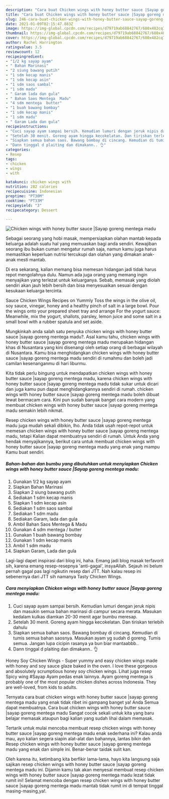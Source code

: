 ```yaml
---
description: "Cara buat Chicken wings with honey butter sauce |Sayap goreng mentega madu yang sedap Untuk Jualan"
title: "Cara buat Chicken wings with honey butter sauce |Sayap goreng mentega madu yang sedap Untuk Jualan"
slug: 246-cara-buat-chicken-wings-with-honey-butter-sauce-sayap-goreng-mentega-madu-yang-sedap-untuk-jualan
date: 2021-01-09T02:15:47.883Z
image: https://img-global.cpcdn.com/recipes/d79719ab68842767/680x482cq70/chicken-wings-with-honey-butter-sauce-sayap-goreng-mentega-madu-foto-resep-utama.jpg
thumbnail: https://img-global.cpcdn.com/recipes/d79719ab68842767/680x482cq70/chicken-wings-with-honey-butter-sauce-sayap-goreng-mentega-madu-foto-resep-utama.jpg
cover: https://img-global.cpcdn.com/recipes/d79719ab68842767/680x482cq70/chicken-wings-with-honey-butter-sauce-sayap-goreng-mentega-madu-foto-resep-utama.jpg
author: Rachel Harrington
ratingvalue: 3.5
reviewcount: 12
recipeingredient:
- "1/2 kg sayap ayam"
- " Bahan Marinasi"
- "2 siung bawang putih"
- "1 sdm kecap manis"
- "1 sdm kecap asin"
- "1 sdm saos sambal"
- "1 sdm madu"
- " Garam lada dan gula"
- " Bahan Saos Mentega  Madu"
- "4 sdm mentega  butter"
- "1 buah bawang bombay"
- "1 sdm kecap manis"
- "1 sdm madu"
- " Garam Lada dan gula"
recipeinstructions:
- "Cuci sayap ayam sampai bersih. Kemudian lumuri dengan jeruk nipis dan masukin semua bahan marinasi di campur secara merata. Masukan kedalam kulkas diamkan 20-30 menit agar bumbu meresap."
- "Setelah 30 menit. Goreng ayam hingga kecokelatan. Dan tiriskan terlebih dahulu"
- "Siapkan semua bahan saos. Bawang bombay di cincang. Kemudian di tumis semua bahan saosnya. Masukan ayam yg sudah d goreng. Tumis semua. Jangan lupa cicipin rasanya ya bun biar mantaabbb.."
- "Dann tinggal d plaiting dan dimakann.. 👌"
categories:
- Resep
tags:
- chicken
- wings
- with

katakunci: chicken wings with 
nutrition: 282 calories
recipecuisine: Indonesian
preptime: "PT30M"
cooktime: "PT33M"
recipeyield: "3"
recipecategory: Dessert

---
```



![Chicken wings with honey butter sauce |Sayap goreng mentega madu](https://img-global.cpcdn.com/recipes/d79719ab68842767/680x482cq70/chicken-wings-with-honey-butter-sauce-sayap-goreng-mentega-madu-foto-resep-utama.jpg)

Sebagai seorang yang hobi masak, mempersiapkan olahan mantab kepada keluarga adalah suatu hal yang memuaskan bagi anda sendiri. Kewajiban seorang ibu bukan cuman mengatur rumah saja, namun kamu juga harus memastikan keperluan nutrisi tercukupi dan olahan yang dimakan anak-anak mesti mantab.

Di era  sekarang, kalian memang bisa memesan hidangan jadi tidak harus repot mengolahnya dulu. Namun ada juga orang yang memang ingin menyajikan yang terlezat untuk keluarganya. Sebab, memasak yang diolah sendiri akan jauh lebih bersih dan bisa menyesuaikan sesuai dengan kesukaan keluarga tercinta. 

Sauce Chicken Wings Recipes on Yummly Toss the wings in the olive oil, soy sauce, vinegar, honey and a healthy pinch of salt in a large bowl. Pour the wings onto your prepared sheet tray and arrange For the yogurt sauce: Meanwhile, mix the yogurt, shallots, parsley, lemon juice and some salt in a small bowl with a rubber spatula and set aside.

Mungkinkah anda salah satu penyuka chicken wings with honey butter sauce |sayap goreng mentega madu?. Asal kamu tahu, chicken wings with honey butter sauce |sayap goreng mentega madu merupakan hidangan khas di Nusantara yang kini disenangi oleh setiap orang di berbagai wilayah di Nusantara. Kamu bisa menghidangkan chicken wings with honey butter sauce |sayap goreng mentega madu sendiri di rumahmu dan boleh jadi camilan kesenanganmu di hari liburmu.

Kita tidak perlu bingung untuk mendapatkan chicken wings with honey butter sauce |sayap goreng mentega madu, karena chicken wings with honey butter sauce |sayap goreng mentega madu tidak sukar untuk dicari dan juga kamu pun dapat menghidangkannya sendiri di rumah. chicken wings with honey butter sauce |sayap goreng mentega madu boleh dibuat lewat bermacam cara. Kini pun sudah banyak banget cara modern yang membuat chicken wings with honey butter sauce |sayap goreng mentega madu semakin lebih nikmat.

Resep chicken wings with honey butter sauce |sayap goreng mentega madu juga mudah sekali dibikin, lho. Anda tidak usah repot-repot untuk memesan chicken wings with honey butter sauce |sayap goreng mentega madu, tetapi Kalian dapat membuatnya sendiri di rumah. Untuk Anda yang hendak menyajikannya, berikut cara untuk membuat chicken wings with honey butter sauce |sayap goreng mentega madu yang enak yang mampu Kamu buat sendiri.

<!--inarticleads1-->

##### Bahan-bahan dan bumbu yang dibutuhkan untuk menyiapkan Chicken wings with honey butter sauce |Sayap goreng mentega madu:

1. Gunakan 1/2 kg sayap ayam
1. Siapkan  Bahan Marinasi
1. Siapkan 2 siung bawang putih
1. Sediakan 1 sdm kecap manis
1. Siapkan 1 sdm kecap asin
1. Sediakan 1 sdm saos sambal
1. Sediakan 1 sdm madu
1. Sediakan  Garam, lada dan gula
1. Ambil  Bahan Saos Mentega &amp; Madu
1. Gunakan 4 sdm mentega / butter
1. Gunakan 1 buah bawang bombay
1. Gunakan 1 sdm kecap manis
1. Ambil 1 sdm madu
1. Siapkan  Garam, Lada dan gula


Lagi-lagi dapet inspirasi dari blog ini, haha. Emang jadi blog masak terfavorit sih, karena emang resep-resepnya &#39;anti-gagal&#39;, insyaAllah. Sejauh ini belum pernah gagal pas lagi ngikutin resep dari JTT. Nah kalau resep ini sebenernya dari JTT sih namanya Tasty Chicken Wings. 

<!--inarticleads2-->

##### Cara menyiapkan Chicken wings with honey butter sauce |Sayap goreng mentega madu:

1. Cuci sayap ayam sampai bersih. Kemudian lumuri dengan jeruk nipis dan masukin semua bahan marinasi di campur secara merata. Masukan kedalam kulkas diamkan 20-30 menit agar bumbu meresap.
1. Setelah 30 menit. Goreng ayam hingga kecokelatan. Dan tiriskan terlebih dahulu
1. Siapkan semua bahan saos. Bawang bombay di cincang. Kemudian di tumis semua bahan saosnya. Masukan ayam yg sudah d goreng. Tumis semua. Jangan lupa cicipin rasanya ya bun biar mantaabbb..
1. Dann tinggal d plaiting dan dimakann.. 👌


Honey Soy Chicken Wings - Super yummy and easy chicken wings made with honey and soy sauce glaze baked in the oven. I love these gorgeous and absolutely scrumptious honey soy chicken wings. Lihat juga resep Spicy wing #Sayap Ayam pedas enak lainnya. Ayam goreng mentega is probably one of the most popular chicken dishes across Indonesia. They are well-loved, from kids to adults. 

Ternyata cara buat chicken wings with honey butter sauce |sayap goreng mentega madu yang enak tidak ribet ini gampang banget ya! Anda Semua dapat membuatnya. Cara buat chicken wings with honey butter sauce |sayap goreng mentega madu Sangat cocok sekali untuk kita yang baru belajar memasak ataupun bagi kalian yang sudah lihai dalam memasak.

Tertarik untuk mulai mencoba membuat resep chicken wings with honey butter sauce |sayap goreng mentega madu enak sederhana ini? Kalau anda mau, ayo kalian segera siapin alat-alat dan bahannya, lantas bikin deh Resep chicken wings with honey butter sauce |sayap goreng mentega madu yang enak dan simple ini. Benar-benar taidak sulit kan. 

Oleh karena itu, ketimbang kita berfikir lama-lama, hayo kita langsung saja sajikan resep chicken wings with honey butter sauce |sayap goreng mentega madu ini. Dijamin kamu tak akan menyesal membuat resep chicken wings with honey butter sauce |sayap goreng mentega madu lezat tidak rumit ini! Selamat mencoba dengan resep chicken wings with honey butter sauce |sayap goreng mentega madu mantab tidak rumit ini di tempat tinggal masing-masing,ya!.

